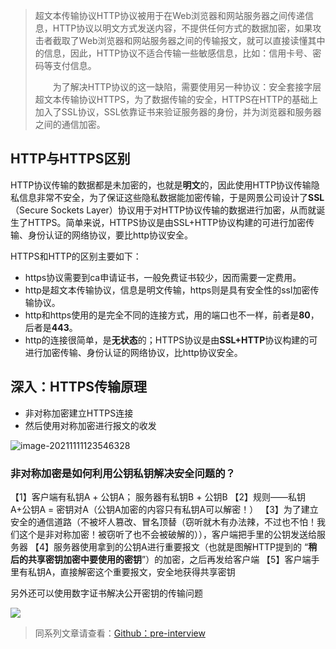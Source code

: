 > 超文本传输协议HTTP协议被用于在Web浏览器和网站服务器之间传递信息，HTTP协议以明文方式发送内容，不提供任何方式的数据加密，如果攻击者截取了Web浏览器和网站服务器之间的传输报文，就可以直接读懂其中的信息，因此，HTTP协议不适合传输一些敏感信息，比如：信用卡号、密码等支付信息。
>
> 　　为了解决HTTP协议的这一缺陷，需要使用另一种协议：安全套接字层超文本传输协议HTTPS，为了数据传输的安全，HTTPS在HTTP的基础上加入了SSL协议，SSL依靠证书来验证服务器的身份，并为浏览器和服务器之间的通信加密。

## HTTP与HTTPS区别

HTTP协议传输的数据都是未加密的，也就是**明文**的，因此使用HTTP协议传输隐私信息非常不安全，为了保证这些隐私数据能加密传输，于是网景公司设计了**SSL**（Secure Sockets Layer）协议用于对HTTP协议传输的数据进行加密，从而就诞生了HTTPS。简单来说，HTTPS协议是由SSL+HTTP协议构建的可进行加密传输、身份认证的网络协议，要比http协议安全。

HTTPS和HTTP的区别主要如下：

- https协议需要到ca申请证书，一般免费证书较少，因而需要一定费用。
- http是超文本传输协议，信息是明文传输，https则是具有安全性的ssl加密传输协议。
- http和https使用的是完全不同的连接方式，用的端口也不一样，前者是**80**，后者是**443**。
- http的连接很简单，是**无状态**的；HTTPS协议是由**SSL+HTTP**协议构建的可进行加密传输、身份认证的网络协议，比http协议安全。

## 深入：HTTPS传输原理

- 非对称加密建立HTTPS连接
- 然后使用对称加密进行报文的收发

![image-20211111123546328](https://cdn.jsdelivr.net/gh/yesmore/img/img/https1.png)



### 非对称加密是如何利用公钥私钥解决安全问题的？

【1】客户端有私钥A + 公钥A； 服务器有私钥B + 公钥B
【2】规则——私钥A+公钥A = 密钥对A（公钥A加密的内容只有私钥A可以解密！）
【3】为了建立安全的通信道路（不被坏人篡改、冒名顶替（窃听就木有办法辣，不过也不怕！我们这个是非对称加密！被窃听了也不会被破解的）），客户端把手里的公钥发送给服务器
【4】服务器使用拿到的公钥A进行重要报文（也就是图解HTTP提到的 “**稍后的共享密钥加密中要使用的密钥**”）的加密，之后再发给客户端
【5】客户端手里有私钥A，直接解密这个重要报文，安全地获得共享密钥



另外还可以使用数字证书解决公开密钥的传输问题 

![](https://cdn.jsdelivr.net/gh/yesmore/img/img/https2.png)



> 同系列文章请查看：[Github：pre-interview](https://github.com/yesmore/pre-interview)


